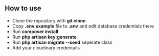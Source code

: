 ## How to use

- Clone the repository with __git clone__
- Copy __.env.example__ file to __.env__ and edit database credentials there
- Run __composer install__
- Run __php artisan key:generate__
- Run __php artisan migrate --seed__ seperate class
- Add your cloudinary credentails
<!-- - That's it: launch the main URL.  -->
